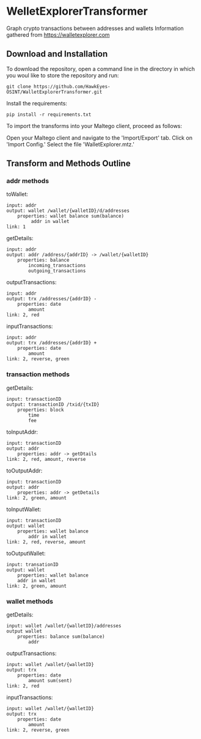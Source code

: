 # WelletExplorerTransformer
Graph crypto transactions between addresses and wallets
Information gathered from https://walletexplorer.com

## Download and Installation
To download the repository, open a command line in the directory in which you woul like to store the repository and run:
    
    git clone https://github.com/HawkEyes-OSINT/WalletExplorerTransformer.git

Install the requirements:
    
    pip install -r requirements.txt

To import the transforms into your Maltego client, proceed as follows:

Open your Maltego client and navigate to the 'Import/Export' tab.
Click on 'Import Config.'
Select the file 'WalletExplorer.mtz.'

## Transform and Methods Outline

### addr methods
toWallet:

	input: addr
	output: wallet /wallet/{walletID}/d/addresses 
		properties: wallet balance sum(balance)
			 addr in wallet
	link: 1
getDetails:

	input: addr
	output: addr /address/{addrID} -> /wallet/{walletID}
		properties: balance
			incoming_transactions
			outgoing_transactions
outputTransactions:

	input: addr
	output: trx /addresses/{addrID} -
		properties: date
			amount
	link: 2, red
inputTransactions:

	input: addr
	output: trx /addresses/{addrID} +
		properties: date
			amount
	link: 2, reverse, green


### transaction methods
getDetails:

	input: transactionID
	output: transactionID /txid/{txID}
		properties: block
			time
			fee
toInputAddr:

	input: transactionID
	output: addr
		properties: addr -> getDtails
	link: 2, red, amount, reverse
toOutputAddr:

	input: transactionID
	output: addr
		properties: addr -> getDetails
	link: 2, green, amount
toInputWallet:

	input: transactionID
	output: wallet
		properties: wallet balance
			addr in wallet
	link: 2, red, reverse, amount
toOutputWallet:

	input: transationID
	output: wallet
		properties: wallet balance
		addr in wallet
	link: 2, green, amount

### wallet methods
getDetails:

	input: wallet /wallet/{walletID}/addresses
	output wallet
		properties: balance sum(balance)
			addr
outputTransactions:

	input: wallet /wallet/{walletID}
	output: trx
		properties: date
			amount sum(sent)
	link: 2, red
inputTransactions:

	input: wallet /wallet/{walletID}
	output: trx
		properties: date
			amount
	link: 2, reverse, green

